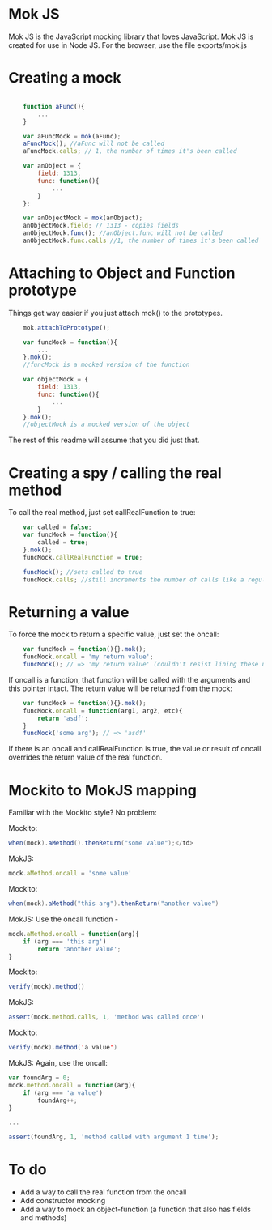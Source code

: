 Mok JS
===============
Mok JS is the JavaScript mocking library that loves JavaScript. Mok JS is created for use in Node JS. For the browser, use the file exports/mok.js

Creating a mock
====
```javascript

	function aFunc(){
		...
	}

	var aFuncMock = mok(aFunc);
	aFuncMock(); //aFunc will not be called
	aFuncMock.calls; // 1, the number of times it's been called

	var anObject = {
		field: 1313,
		func: function(){
			...
		}
	};

	var anObjectMock = mok(anObject);
	anObjectMock.field; // 1313 - copies fields
	anObjectMock.func(); //anObject.func will not be called
	anObjectMock.func.calls //1, the number of times it's been called
```

Attaching to Object and Function prototype
====
Things get way easier if you just attach mok() to the prototypes.
```javascript
	mok.attachToPrototype();

	var funcMock = function(){
		...
	}.mok();
	//funcMock is a mocked version of the function

	var objectMock = {
		field: 1313,
		func: function(){
			...
		}
	}.mok();
	//objectMock is a mocked version of the object
```

The rest of this readme will assume that you did just that.

Creating a spy / calling the real method
====
To call the real method, just set callRealFunction to true:
```javascript
	var called = false;
	var funcMock = function(){
		called = true;
	}.mok();
	funcMock.callRealFunction = true;

	funcMock(); //sets called to true
	funcMock.calls; //still increments the number of calls like a regular mock
```

Returning a value
====
To force the mock to return a specific value, just set the oncall:
```javascript
	var funcMock = function(){}.mok();
	funcMock.oncall = 'my return value';
	funcMock(); // => 'my return value' (couldn't resist lining these up :D)
```

If oncall is a function, that function will be called with the arguments and this pointer intact. The return value will be returned from the mock:
```javascript
	var funcMock = function(){}.mok();
	funcMock.oncall = function(arg1, arg2, etc){
		return 'asdf';
	}
	funcMock('some arg'); // => 'asdf'
```

If there is an oncall and callRealFunction is true, the value or result of oncall overrides the return value of the real function.

Mockito to MokJS mapping
====
Familiar with the Mockito style? No problem:



Mockito:
```Java
when(mock).aMethod().thenReturn("some value");</td>
```
MokJS:
```javascript
mock.aMethod.oncall = 'some value'
```

Mockito:
```Java
when(mock).aMethod("this arg").thenReturn("another value")
```
MokJS:
Use the oncall function -
```javascript
mock.aMethod.oncall = function(arg){
	if (arg === 'this arg')
		return 'another value';
}
```
Mockito:
```Java
verify(mock).method()
```
MokJS:
```javascript
assert(mock.method.calls, 1, 'method was called once')
```

Mockito:
```Java
verify(mock).method('a value')
```
MokJS:
Again, use the oncall:
```javascript
var foundArg = 0;
mock.method.oncall = function(arg){
	if (arg === 'a value')
		foundArg++;
}

...

assert(foundArg, 1, 'method called with argument 1 time');

```

To do
====
* Add a way to call the real function from the oncall
* Add constructor mocking
* Add a way to mock an object-function (a function that also has fields and methods)

